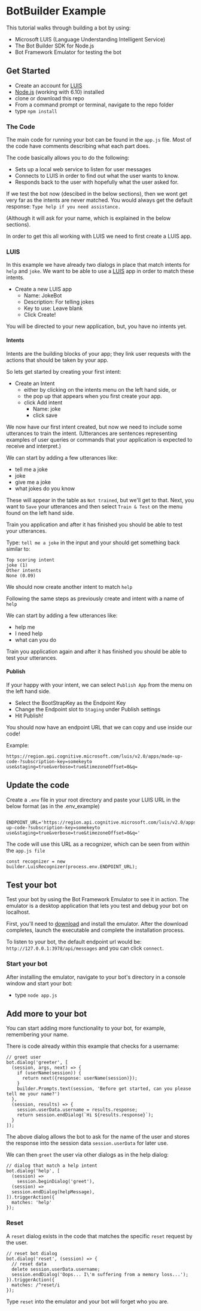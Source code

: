 # BotBuilder Example

This tutorial walks through building a bot by using:

  - Microsoft LUIS (Language Understanding Intelligent Service)
  - The Bot Builder SDK for Node.js
  - Bot Framework Emulator for testing the bot

## Get Started
  - Create an account for [LUIS](https://www.luis.ai)
  - [Node.js](https://nodejs.org/en/) (working with 6.10) installed
  - clone or download this repo
  - From a command prompt or terminal, navigate to the repo folder
  - type `npm install`

### The Code

The main code for running your bot can be found in the `app.js` file.
Most of the code have comments describing what each part does.

The code basically allows you to do the following:

  - Sets up a local web service to listen for user messages
  - Connects to LUIS in order to find out what the user wants to know.
  - Responds back to the user with hopefully what the user asked for.

If we test the bot now (descibed in the below sections), then we wont get very far as the intents are never matched.
You would always get the default response: `Type help if you need assistance.`

(Although it will ask for your name, which is explained in the below sections).

In order to get this all working with LUIS we need to first create a LUIS app.

### LUIS

In this example we have already two dialogs in place that match intents for `help` and `joke`.
We want to be able to use a [LUIS](https://www.luis.ai/applications) app in order to match these intents.

  - Create a new LUIS app
    - Name: JokeBot
    - Description: For telling jokes
    - Key to use: Leave blank
    - Click Create!

You will be directed to your new application, but, you have no intents yet.

#### Intents

Intents are the building blocks of your app; they link user requests with the actions that should be taken by your app.

So lets get started by creating your first intent:

  - Create an Intent
    - either by clicking on the intents menu on the left hand side, or 
    - the pop up that appears when you first create your app.
    - click Add intent
      - Name: joke
      - click save

We now have our first intent created, but now we need to include some utterances to train the intent.
(Utterances are sentences representing examples of user queries or commands that your application is expected to receive and interpret.)

We can start by adding a few utterances like:

  - tell me a joke
  - joke
  - give me a joke
  - what jokes do you know

These will appear in the table as `Not trained`, but we'll get to that.
Next, you want to `Save` your utterances and then select `Train & Test` on the menu found on the left hand side.

Train you application and after it has finished you should be able to test your utterances.

Type: `tell me a joke` in the input and your should get something back similar to:

```
Top scoring intent
joke (1)
Other intents
None (0.09)
```

We should now create another intent to match `help`

Following the same steps as previously create and intent with a name of `help`

We can start by adding a few utterances like:

  - help me
  - I need help
  - what can you do

Train you application again and after it has finished you should be able to test your utterances.

#### Publish

If your happy with your intent, we can select `Publish App` from the menu on the left hand side.

  - Select the BootStrapKey as the Endpoint Key
  - Change the Endpoint slot to `Staging` under Publish settings
  - Hit Publish!

You should now have an endpoint URL that we can copy and use inside our code!

Example:

```
https://region.api.cognitive.microsoft.com/luis/v2.0/apps/made-up-code-?subscription-key=somekeyto use&staging=true&verbose=true&timezoneOffset=0&q=
```

## Update the code

Create a `.env` file in your root directory and paste your LUIS URL in the below format (as in the .env_example)

```

ENDPOINT_URL='https://region.api.cognitive.microsoft.com/luis/v2.0/apps/made-up-code-?subscription-key=somekeyto use&staging=true&verbose=true&timezoneOffset=0&q='

```

The code will use this URL as a recognizer, which can be seen from within the `app.js file`

```
const recognizer = new builder.LuisRecognizer(process.env.ENDPOINT_URL);

```

## Test your bot

Test your bot by using the Bot Framework Emulator to see it in action. The emulator is a desktop application that lets you test and debug your bot on localhost.

First, you'll need to [download](https://emulator.botframework.com/) and install the emulator. After the download completes, launch the executable and complete the installation process.

To listen to your bot, the default endpoint url would be: `http://127.0.0.1:3978/api/messages` and you can click `connect`.

### Start your bot

After installing the emulator, navigate to your bot's directory in a console window and start your bot:

 - type `node app.js`

## Add more to your bot

You can start adding more functionality to your bot, for example, remembering your name.

There is code already within this example that checks for a username:

```
// greet user
bot.dialog('greeter', [
  (session, args, next) => {
    if (userName(session)) {
      return next({response: userName(session)});
    }
    builder.Prompts.text(session, 'Before get started, can you please tell me your name?')
  },
  (session, results) => {
    session.userData.username = results.response;
    return session.endDialog(`Hi ${results.response}`);
  }
]);

```

The above dialog allows the bot to ask for the name of the user and stores the response into the session data `session.userData` for later use.

We can then `greet` the user via other dialogs as in the help dialog:

```
// dialog that match a help intent
bot.dialog('help', [
  (session) =>
    session.beginDialog('greet'),
  (session) =>
  session.endDialog(helpMessage),
]).triggerAction({
  matches: 'help'
});

```

### Reset

A `reset` dialog exists in the code that matches the specific `reset` request by the user.

```
// reset bot dialog
bot.dialog('reset', (session) => {
  // reset data
  delete session.userData.username;
  session.endDialog('Oops... I\'m suffering from a memory loss...');
}).triggerAction({
  matches: /^reset/i
});
```

Type `reset` into the emulator and your bot will forget who you are.
